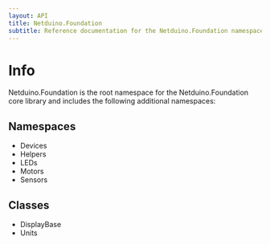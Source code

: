 ```yaml
---
layout: API
title: Netduino.Foundation
subtitle: Reference documentation for the Netduino.Foundation namespace.
---
```


# Info

Netduino.Foundation is the root namespace for the Netduino.Foundation core library and includes the following additional namespaces:

## Namespaces

 * Devices
 * Helpers
 * LEDs
 * Motors
 * Sensors

## Classes

 * DisplayBase
 * Units